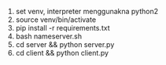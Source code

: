 1. set venv, interpreter menggunakna python2
2. source venv/bin/activate
3. pip install -r requirements.txt
5. bash nameserver.sh
6. cd server && python server.py
7. cd client && python client.py
